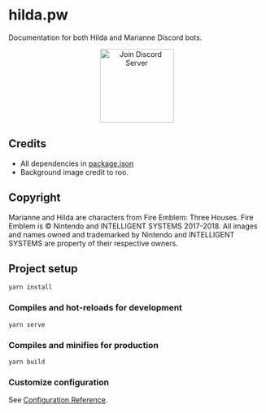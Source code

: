# hilda.pw
Documentation for both Hilda and Marianne Discord bots.

<p align="center">
        <a href="https://discord.gg/phsGJdh"><img src="https://discordapp.com/api/guilds/650595160849121300/widget.png?style=banner3" alt="Join Discord Server" height="145px"/></a>
</p>

## Credits
* All dependencies in [package.json](./package.json)
* Background image credit to roo.

## Copyright
Marianne and Hilda are characters from Fire Emblem: Three Houses. Fire Emblem is &copy; Nintendo and INTELLIGENT SYSTEMS 2017-2018. All images and names owned and trademarked by Nintendo and INTELLIGENT SYSTEMS are property of their respective owners.

## Project setup
```
yarn install
```

### Compiles and hot-reloads for development
```
yarn serve
```

### Compiles and minifies for production
```
yarn build
```

### Customize configuration
See [Configuration Reference](https://cli.vuejs.org/config/).